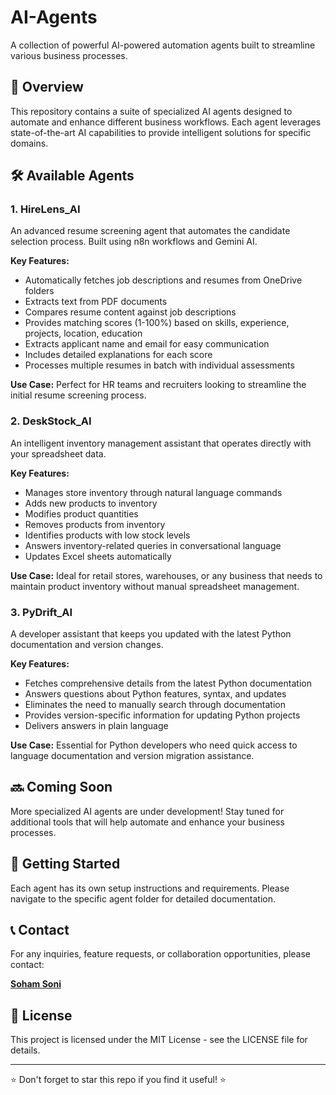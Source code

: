 # AI-Agents

A collection of powerful AI-powered automation agents built to streamline various business processes.

## 🤖 Overview

This repository contains a suite of specialized AI agents designed to automate and enhance different business workflows. Each agent leverages state-of-the-art AI capabilities to provide intelligent solutions for specific domains.

## 🛠️ Available Agents

### 1. HireLens_AI

An advanced resume screening agent that automates the candidate selection process. Built using n8n workflows and Gemini AI.

**Key Features:**
- Automatically fetches job descriptions and resumes from OneDrive folders
- Extracts text from PDF documents
- Compares resume content against job descriptions
- Provides matching scores (1-100%) based on skills, experience, projects, location, education
- Extracts applicant name and email for easy communication
- Includes detailed explanations for each score
- Processes multiple resumes in batch with individual assessments

**Use Case:** Perfect for HR teams and recruiters looking to streamline the initial resume screening process.

### 2. DeskStock_AI

An intelligent inventory management assistant that operates directly with your spreadsheet data.

**Key Features:**
- Manages store inventory through natural language commands
- Adds new products to inventory
- Modifies product quantities
- Removes products from inventory
- Identifies products with low stock levels
- Answers inventory-related queries in conversational language
- Updates Excel sheets automatically

**Use Case:** Ideal for retail stores, warehouses, or any business that needs to maintain product inventory without manual spreadsheet management.

### 3. PyDrift_AI

A developer assistant that keeps you updated with the latest Python documentation and version changes.

**Key Features:**
- Fetches comprehensive details from the latest Python documentation
- Answers questions about Python features, syntax, and updates
- Eliminates the need to manually search through documentation
- Provides version-specific information for updating Python projects
- Delivers answers in plain language

**Use Case:** Essential for Python developers who need quick access to language documentation and version migration assistance.

## 🔜 Coming Soon

More specialized AI agents are under development! Stay tuned for additional tools that will help automate and enhance your business processes.

## 🚀 Getting Started

Each agent has its own setup instructions and requirements. Please navigate to the specific agent folder for detailed documentation.

## 📞 Contact

For any inquiries, feature requests, or collaboration opportunities, please contact:

**[Soham Soni](mailto:sonisoham91@gmail.com)**  

## 📄 License

This project is licensed under the MIT License - see the LICENSE file for details.

---

⭐ Don't forget to star this repo if you find it useful! ⭐
